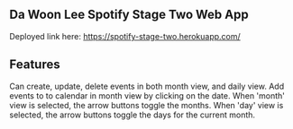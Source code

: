 ## Da Woon Lee Spotify Stage Two Web App

Deployed link here: https://spotify-stage-two.herokuapp.com/

## Features

Can create, update, delete events in both month view, and daily view. Add events to to calendar in month view by clicking on the date. When 'month' view is selected, the arrow buttons toggle the months. When 'day' view is selected, the arrow buttons toggle the days for the current month.
